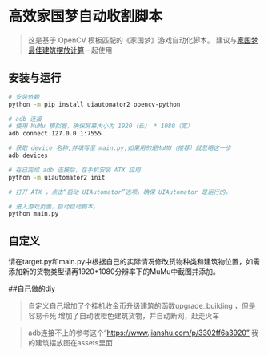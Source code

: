 # 高效家国梦自动收割脚本

> 这是基于 OpenCV 模板匹配的《家国梦》游戏自动化脚本。
> 建议与[家国梦最佳建筑摆放计算](https://github.com/SQRPI/JiaGuoMeng)一起使用

## 安装与运行

```bash
# 安装依赖
python -m pip install uiautomator2 opencv-python

# adb 连接
# 使用 MuMu 模拟器，确保屏幕大小为 1920（长） * 1080（宽）
adb connect 127.0.0.1:7555

# 获取 device 名称,并填写至 main.py,如果用的是MuMU（推荐）就忽略这一步
adb devices

# 在已完成 adb 连接后，在手机安装 ATX 应用
python -m uiautomator2 init

# 打开 ATX ，点击“启动 UIAutomator”选项，确保 UIAutomator 是运行的。

# 进入游戏页面，启动自动脚本。
python main.py
```
## 自定义
请在target.py和main.py中根据自己的实际情况修改货物种类和建筑物位置，如需添加新的货物类型请再1920*1080分辨率下的MuMu中截图并添加。


##自己做的diy
> 自定义自己增加了个挂机收金币升级建筑的函数upgrade_building ，但是容易卡死
> 增加了自动收橙色建筑货物，并自动断网，赶走火车

> adb连接不上的参考这个“https://www.jianshu.com/p/3302ff6a3920”
> 我的建筑摆放图在assets里面
